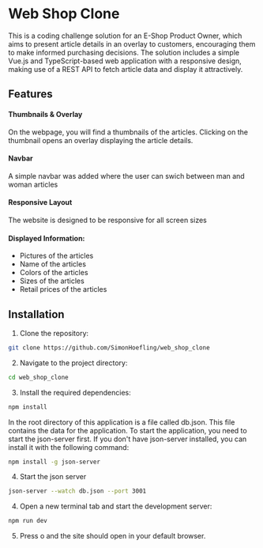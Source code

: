# Web Shop Clone

This is a coding challenge solution for an E-Shop Product Owner, which aims to present article details in an overlay to customers, encouraging them to make informed purchasing decisions. The solution includes a simple Vue.js and TypeScript-based web application with a responsive design, making use of a REST API to fetch article data and display it attractively.


## Features

#### Thumbnails & Overlay
 On the webpage, you will find a thumbnails of the articles. Clicking on the thumbnail opens an overlay displaying the article details.

 #### Navbar
 A simple navbar was added where the user can swich between man and woman articles

#### Responsive Layout
The website is designed to be responsive for all screen sizes

#### Displayed Information:
- Pictures of the articles
- Name of the articles
- Colors of the articles
- Sizes of the articles
- Retail prices of the articles
## Installation

1. Clone the repository:
```bash
git clone https://github.com/SimonHoefling/web_shop_clone
```

2. Navigate to the project directory:
```bash
cd web_shop_clone
```

3. Install the required dependencies:
```bash
npm install
```

In the root directory of this application is a file called db.json. This file contains the data for the application. To start the application, you need to start the json-server first. If you don't have json-server installed, you can install it with the following command:

```bash
npm install -g json-server
```

4. Start the json server
```bash
json-server --watch db.json --port 3001
```

4. Open a new terminal tab and start the development server:
```bash
npm run dev
```

5. Press o and the site should open in your default browser.
